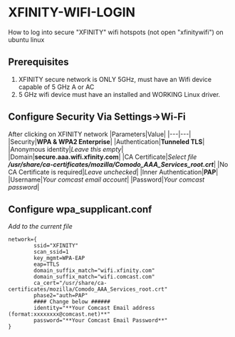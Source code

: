 # XFINITY-WIFI-LOGIN
How to log into secure "XFINITY" wifi hotspots (not open "xfinitywifi") on ubuntu linux

## Prerequisites
1. XFINITY secure network is ONLY 5GHz, must have an Wifi device capable of 5 GHz A or AC
2. 5 GHz wifi device must have an installed and WORKING Linux driver.

## Configure Security Via Settings->Wi-Fi
After clicking on XFINITY network
|Parameters|Value|
|---|---|
|Security|**WPA & WPA2 Enterprise**|
|Authentication|**Tunneled TLS**|
|Anonymous identity|_Leave this empty_|
|Domain|**secure.aaa.wifi.xfinity.com**|
|CA Certificate|_Select file **/usr/share/ca-certificates/mozilla/Comodo_AAA_Services_root.crt**_|
|No CA Certificate is required|_Leave unchecked_|
|Inner Authentication|**PAP**|
|Username|_Your comcast email account_|
|Password|_Your comcast password_|

## Configure wpa_supplicant.conf
_Add to the current file_
```
network={
        ssid="XFINITY"
        scan_ssid=1
        key_mgmt=WPA-EAP
        eap=TTLS
        domain_suffix_match="wifi.xfinity.com"
        domain_suffix_match="wifi.comcast.com"
        ca_cert="/usr/share/ca-certificates/mozilla/Comodo_AAA_Services_root.crt"
        phase2="auth=PAP"
        #### Change below ######
        identity="**Your Comcast Email address (format:xxxxxxxx@comcast.net)**"
        password="**Your Comcast Email Password**"
}
```

